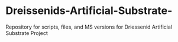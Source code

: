 # Dreissenids-Artificial-Substrate-
Repository for scripts, files, and MS versions for Driessenid Artificial Substrate Project
